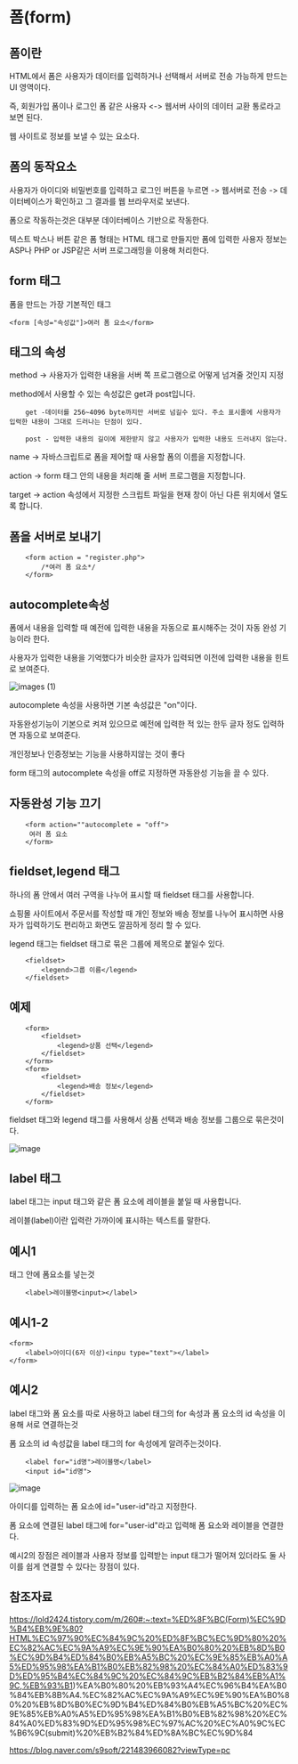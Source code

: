 폼(form)
===

폼이란
---

HTML에서 폼은 사용자가 데이터를 입력하거나 선택해서 서버로 전송 가능하게 만드는 UI 영역이다.

즉, 회원가입 폼이나 로그인 폼 같은 사용자 <-> 웹서버 사이의 데이터 교환 통로라고 보면 된다.

웹 사이트로 정보를 보낼 수 있는 요소다.

폼의 동작요소
---

사용자가 아이디와 비밀번호를 입력하고 로그인 버튼을 누르면 -> 웹서버로 전송 -> 데이터베이스가 확인하고 그 결과를 웹 브라우저로 보낸다.

폼으로 작동하는것은 대부분 데이터베이스 기반으로 작동한다.

텍스트 박스나 버튼 같은 폼 형태는 HTML 태그로 만들지만 폼에 입력한 사용자 정보는 ASP나 PHP or JSP같은 서버 프로그래밍을 이용해 처리한다.

form 태그
---

폼을 만드는 가장 기본적인 태그

    <form [속성="속성값"]>여러 폼 요소</form>

태그의 속성
---

method -> 사용자가 입력한 내용을 서버 쪽 프로그램으로 어떻게 넘겨줄 것인지 지정

method에서 사용할 수 있는 속성값은 get과 post입니다.

        get -데이터를 256~4096 byte까지만 서버로 넘길수 있다. 주소 표시줄에 사용자가 입력한 내용이 그대로 드러나는 단점이 있다.

        post - 입력한 내용의 길이에 제한받지 않고 사용자가 입력한 내용도 드러내지 않는다.

name -> 자바스크립트로 폼을 제어할 때 사용할 폼의 이름을 지정합니다.

action -> form 태그 안의 내용을 처리해 줄 서버 프로그램을 지정합니다.

target -> action 속성에서 지정한 스크립트 파일을 현재 창이 아닌 다른 위치에서 열도록 합니다.


폼을 서버로 보내기
---

        <form action = "register.php">
            /*여러 폼 요소*/
        </form>    

autocomplete속성
----

폼에서 내용을 입력할 때 예전에 입력한 내용을 자동으로 표시해주는 것이 자동 완성 기능이라 한다.

사용자가 입력한 내용을 기억했다가 비슷한 글자가 입력되면 이전에 입력한 내용을 힌트로 보여준다.

![images (1)](https://github.com/user-attachments/assets/f3ddff6b-73c5-4282-aabc-8c6e1440e9eb)

autocomplete 속성을 사용하면 기본 속성값은 "on"이다.

자동완성기능이 기본으로 켜져 있으므로 예전에 입력한 적 있는 한두 글자 정도 입력하면 자동으로 보여준다.

개인정보나 인증정보는 기능을 사용하지않는 것이 좋다

form 태그의 autocomplete 속성을 off로 지정하면 자동완성 기능을 끌 수 있다.

자동완성 기능 끄기
---

        <form action=""autocomplete = "off">
         여러 폼 요소
        </form> 

fieldset,legend 태그
----

하나의 폼 안에서 여러 구역을 나누어 표시할 때 fieldset 태그를 사용합니다. 

쇼핑몰 사이트에서 주문서를 작성할 때 개인 정보와 배송 정보를 나누어 표시하면 사용자가 입력하기도 편리하고 화면도 깔끔하게 정리 할 수 있다.

legend 태그는 fieldset 태그로 묶은 그룹에 제목으로 붙일수 있다.

        <fieldset>
            <legend>그룹 이름</legend>
        </fieldset>

예제
---

        <form>
            <fieldset>
                <legend>상품 선택</legend>
            </fieldset>
        </form>
        <form>
            <fieldset>
                <legend>배송 정보</legend>
            </fieldset>
        </form>

fieldset 태그와 legend 태그를 사용해서 상품 선택과 배송 정보를 그룹으로 묶은것이다.

![image](https://github.com/user-attachments/assets/063b5c05-ef9b-4e65-9cbd-5022f234913f)

label 태그
---

label 태그는 input 태그와 같은 폼 요소에 레이블을 붙일 때 사용합니다.

레이블(label)이란 입력란 가까이에 표시하는 텍스트를 말한다.

예시1
---

태그 안에 폼요소를 넣는것

        <label>레이블명<input></label>

예시1-2
--

    <form>
        <label>아이디(6자 이상)<inpu type="text"></label>
    </form>

예시2
---

label 태그와 폼 요소를 따로 사용하고 label 태그의 for 속성과 폼 요소의 id 속성을 이용해 서로 연결하는것

폼 요소의 id 속성값을 label 태그의 for 속성에게 알려주는것이다.


        <label for="id명">레이블명</label>
        <input id="id명">

![image](https://github.com/user-attachments/assets/3e721290-cdea-4e51-8b95-06b2702f2f1b)

아이디를 입력하는 폼 요소에 id="user-id"라고 지정한다.

폼 요소에 연결된 label 태그에 for="user-id"라고 입력해 폼 요소와 레이블을 연결한다.

예시2의 장점은 레이블과 사용자 정보를 입력받는 input 태그가 떨어져 있더라도 둘 사이를 쉽게 연결할 수 있다는 장점이 있다.



참조자료
---

https://lold2424.tistory.com/m/260#:~:text=%ED%8F%BC(Form)%EC%9D%B4%EB%9E%80?HTML%EC%97%90%EC%84%9C%20%ED%8F%BC%EC%9D%80%20%EC%82%AC%EC%9A%A9%EC%9E%90%EA%B0%80%20%EB%8D%B0%EC%9D%B4%ED%84%B0%EB%A5%BC%20%EC%9E%85%EB%A0%A5%ED%95%98%EA%B1%B0%EB%82%98%20%EC%84%A0%ED%83%9D%ED%95%B4%EC%84%9C%20%EC%84%9C%EB%B2%84%EB%A1%9C,%EB%93%B1)%EA%B0%80%20%EB%93%A4%EC%96%B4%EA%B0%84%EB%8B%A4.%EC%82%AC%EC%9A%A9%EC%9E%90%EA%B0%80%20%EB%8D%B0%EC%9D%B4%ED%84%B0%EB%A5%BC%20%EC%9E%85%EB%A0%A5%ED%95%98%EA%B1%B0%EB%82%98%20%EC%84%A0%ED%83%9D%ED%95%98%EC%97%AC%20%EC%A0%9C%EC%B6%9C(submit)%20%EB%B2%84%ED%8A%BC%EC%9D%84

https://blog.naver.com/s9soft/221483966082?viewType=pc
